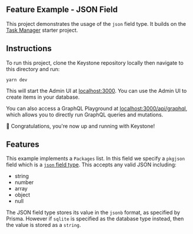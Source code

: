 ## Feature Example - JSON Field

This project demonstrates the usage of the `json` field type.
It builds on the [Task Manager](../task-manager) starter project.

## Instructions

To run this project, clone the Keystone repository locally then navigate to this directory and run:

```shell
yarn dev
```

This will start the Admin UI at [localhost:3000](http://localhost:3000).
You can use the Admin UI to create items in your database.

You can also access a GraphQL Playground at [localhost:3000/api/graphql](http://localhost:3000/api/graphql), which allows you to directly run GraphQL queries and mutations.

🚀 Congratulations, you're now up and running with Keystone!

## Features

This example implements a `Packages` list. In this field we specify a `pkgjson` field which is a [`json` field type](https://keystonejs.com/docs/apis/fields#json).
This accepts any valid JSON including:

- string
- number
- array
- object
- null

The JSON field type stores its value in the `jsonb` format, as specified by Prisma. However if `sqlite` is specified as the database type instead, then the value is stored as a `string`.
